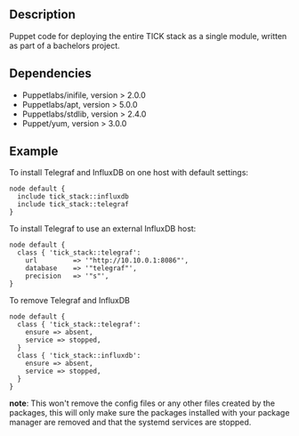 ## Description

Puppet code for deploying the entire TICK stack as a single module, written as part of a bachelors project.

## Dependencies
  - Puppetlabs/inifile, version > 2.0.0
  - Puppetlabs/apt, version > 5.0.0
  - Puppetlabs/stdlib, version > 2.4.0
  - Puppet/yum, version > 3.0.0

## Example
To install Telegraf and InfluxDB on one host with default settings: 
```puppet
node default {
  include tick_stack::influxdb
  include tick_stack::telegraf
}

```

To install Telegraf to use an external InfluxDB host:
```puppet
node default {
  class { 'tick_stack::telegraf':
    url         => '"http://10.10.0.1:8086"',
    database    => '"telegraf"',
    precision   => '"s"',
}
```

To remove Telegraf and InfluxDB
```puppet
node default {
  class { 'tick_stack::telegraf':
    ensure => absent,
    service => stopped,
  }
  class { 'tick_stack::influxdb':
    ensure => absent,
    service => stopped,
  }
}
```
**note**: This won't remove the config files or any other files created by the packages, this will only make sure the packages installed with your package manager are removed and that the systemd services are stopped.
